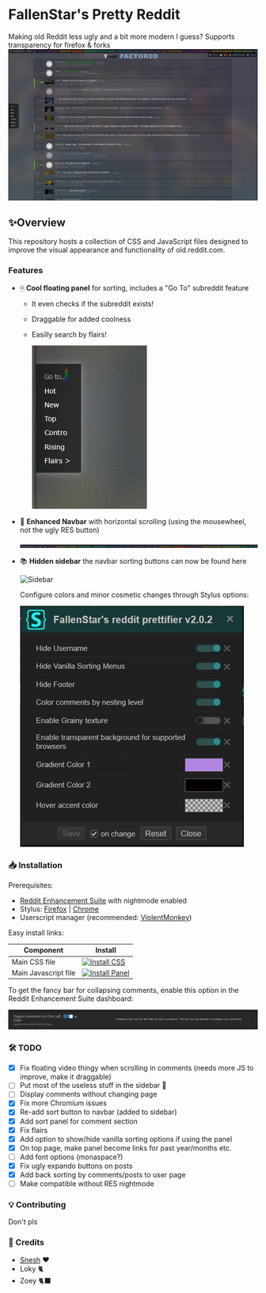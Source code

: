 # FallenStar's Pretty Reddit

Making old Reddit less ugly and a bit more modern I guess? Supports transparency for firefox & forks
![Overview](resources/Overview.png)

## ✨Overview

This repository hosts a collection of CSS and JavaScript files designed to improve the visual appearance and functionality of old.reddit.com.

### Features

-  🖱 **Cool floating panel** for sorting, includes a "Go To" subreddit feature

    -   It even checks if the subreddit exists!
    -   Draggable for added coolness
    -   Easilly search by flairs!

        ![Panel](resources/Panel.gif)

-  🧭 **Enhanced Navbar** with horizontal scrolling (using the mousewheel, not the ugly RES button)

    ![Navbar](resources/Navbar.gif)

-  📚 **Hidden sidebar** the navbar sorting buttons can now be found here

    ![Sidebar](resources/SideBar.gif)

    Configure colors and minor cosmetic changes through Stylus options:

    ![Stylus Options](resources/StylusOptions.png)

### 📥 Installation

Prerequisites:

-   [Reddit Enhancement Suite](https://redditenhancementsuite.com/) with nightmode enabled
-   Stylus: [Firefox](https://addons.mozilla.org/en-US/firefox/addon/styl-us/) | [Chrome](https://chromewebstore.google.com/detail/stylus/clngdbkpkpeebahjckkjfobafhncgmne)
-   Userscript manager (recommended: [ViolentMonkey](https://violentmonkey.github.io/))

Easy install links:

| Component            | Install                                                                                                                                                                                                              |
| -------------------- | -------------------------------------------------------------------------------------------------------------------------------------------------------------------------------------------------------------------- |
| Main CSS file        | [![Install CSS](https://img.shields.io/badge/Css_file-INSTALL-blue?style=for-the-badge&logo=css3)](https://github.com/FallenStar08/FallenStar-s-Pretty-Reddit/raw/refs/heads/main/css/PrettyReddit.user.css)         |
| Main Javascript file | [![Install Panel](https://img.shields.io/badge/Panel-INSTALL-blue?style=for-the-badge&logo=javascript)](https://github.com/FallenStar08/FallenStar-s-Pretty-Reddit/raw/refs/heads/main/js/PrettyReddit.dist.user.js) |

To get the fancy bar for collapsing comments, enable this option in the Reddit Enhancement Suite dashboard:

![Toggle Comments Left Edge](resources/ToggleCommentsLeftEdge.png)

### 🛠 TODO

-   [x] Fix floating video thingy when scrolling in comments (needs more JS to improve, make it draggable)
-   [ ] Put most of the useless stuff in the sidebar 🚧
-   [ ] Display comments without changing page
-   [x] Fix more Chromium issues
-   [x] Re-add sort button to navbar (added to sidebar)
-   [x] Add sort panel for comment section
-   [x] Fix flairs
-   [x] Add option to show/hide vanilla sorting options if using the panel
-   [x] On top page, make panel become links for past year/months etc.
-   [ ] Add font options (monaspace?)
-   [x] Fix ugly expando buttons on posts
-   [x] Add back sorting by comments/posts to user page
-   [ ] Make compatible without RES nightmode

### 💡 Contributing

Don't pls

### 🙏 Credits

-   [Snesh](https://github.com/senshastic) ❤️
-   Loky 🐈
-   Zoey 🐈‍⬛
